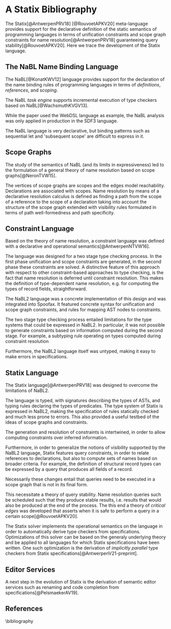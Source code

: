 # A Statix Bibliography

The Statix[@AntwerpenPRV18] [@RouvoetAPKV20] meta-language provides support for the declarative definition of the static semantics of programming languages in terms of unification constraints and scope graph constraints for name resolution[@AntwerpenPRV18] guaranteeing query stability[@RouvoetAPKV20].
Here we trace the development of the Statix language.

## The NaBL Name Binding Language

The NaBL[@KonatKWV12] language provides support for the declaration of the name binding rules of programming languages in terms of _definitions_, _references_, and _scoping_.

The NaBL _task engine_ supports incremental execution of type checkers based on NaBL[@WachsmuthKVGV13].

While the paper used the WebDSL language as example, the NaBL analysis was only applied in production in the SDF3 language.

The NaBL language is very declarative, but binding patterns such as sequential let and 'subsequent scope' are difficult to express in it.

## Scope Graphs

The study of the semantics of NaBL (and its limits in expressiveness) led to the formulation of a general theory of name resolution based on scope graphs[@NeronTVW15].

The vertices of scope graphs are scopes and the edges model reachability.
Declarations are associated with scopes.
Name resolution by means of a declarative resolution calculus is defined as finding a path from the scope of a reference to the scope of a declaration taking into account the structure of the scope graph extended with visibility rules formulated in terms of path well-formedness and path specificity.

## Constraint Language

Based on the theory of name resolution, a constraint language was defined with a declarative and operational semantics[@AntwerpenNTVW16].

The language was designed for a two stage type checking process.
In the first phase unification and scope constraints are generated, in the second phase these constraints are solved.
A distinctive feature of this approach with respect to other constraint-based approaches to type checking, is the fact that name resolution is deferred until constraint resolution.
This makes the definition of type-dependent name resolution, e.g. for computing the types of record fields, straightforward.

The NaBL2 language was a concrete implementation of this design and was integrated into Spoofax.
It featured concrete syntax for unification and scope graph constraints, and rules for mapping AST nodes to constraints.

The two stage type checking process entailed limitations for the type systems that could be expressed in NaBL2.
In particular, it was not possible to generate constraints based on information computed during the second stage.
For example, a subtyping rule operating on types computed during constraint resolution

Furthermore, the NaBL2 language itself was untyped, making it easy to make errors in specifications.

## Statix Language

The Statix language[@AntwerpenPRV18] was designed to overcome the limitations of NaBL2.

The language is typed, with signatures describing the types of ASTs, and typing rules declaring the types of predicates.
The type system of Statix is expressed in NaBL2, making the specification of rules statically checked and much less prone to errors.
This also provided a useful testbed of the ideas of scope graphs and constraints.

The generation and resolution of constraints is intertwined, in order to allow computing constraints over inferred information.

Furthermore, in order to generalize the notions of visibility supported by the NaBL2 language, Statix features query constraints, in order to relate references to declarations, but also to compute sets of names based on broader criteria.
For example, the definition of structural record types can be expressed by a query that produces all fields of a record.

Necessarily these changes entail that queries need to be executed in a scope graph that is not in its final form.

This necessitate a theory of query stability.
Name resolution queries such be scheduled such that they produce stable results, i.e. results that would also be produced at the end of the process.
The this end a theory of _critical edges_ was developed that asserts when it is safe to perform a query in a certain scope[@RouvoetAPKV20].

The Statix solver implements the operational semantics on the language in order to automatically derive type checkers from specifications.
Optimizations of this solver can be based on the generaly underlying theory and be applied to all languages for which Statix specifications have been written.
One such optimization is the derivation of _implicitly parallel_ type checkers from Statix specifications[@AntwerpenV21-preprint].

## Editor Services

A next step in the evolution of Statix is the derivation of semantic editor services such as renaming and code completion from specifications[@PelsmaekerAV19].

## References

\bibliography
